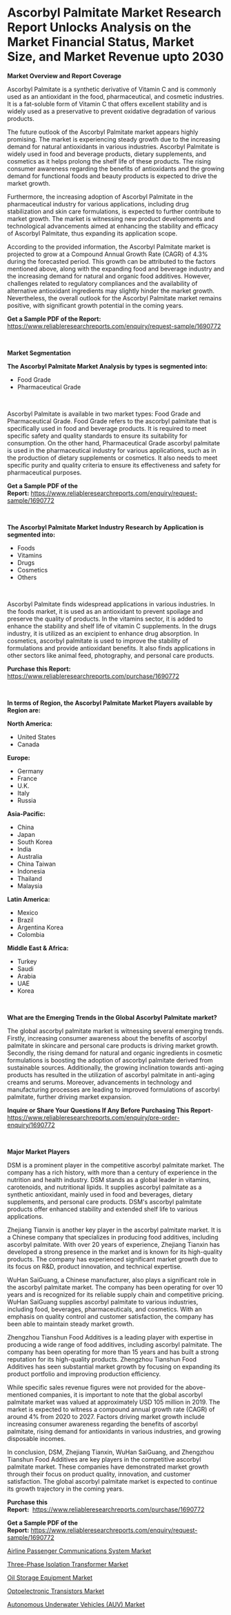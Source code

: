 <p><h1>Ascorbyl Palmitate Market Research Report Unlocks Analysis on the Market Financial Status, Market Size, and Market Revenue upto 2030</h1></p><p><strong>Market Overview and Report Coverage</strong></p>
<p><p>Ascorbyl Palmitate is a synthetic derivative of Vitamin C and is commonly used as an antioxidant in the food, pharmaceutical, and cosmetic industries. It is a fat-soluble form of Vitamin C that offers excellent stability and is widely used as a preservative to prevent oxidative degradation of various products.</p><p>The future outlook of the Ascorbyl Palmitate market appears highly promising. The market is experiencing steady growth due to the increasing demand for natural antioxidants in various industries. Ascorbyl Palmitate is widely used in food and beverage products, dietary supplements, and cosmetics as it helps prolong the shelf life of these products. The rising consumer awareness regarding the benefits of antioxidants and the growing demand for functional foods and beauty products is expected to drive the market growth.</p><p>Furthermore, the increasing adoption of Ascorbyl Palmitate in the pharmaceutical industry for various applications, including drug stabilization and skin care formulations, is expected to further contribute to market growth. The market is witnessing new product developments and technological advancements aimed at enhancing the stability and efficacy of Ascorbyl Palmitate, thus expanding its application scope.</p><p>According to the provided information, the Ascorbyl Palmitate market is projected to grow at a Compound Annual Growth Rate (CAGR) of 4.3% during the forecasted period. This growth can be attributed to the factors mentioned above, along with the expanding food and beverage industry and the increasing demand for natural and organic food additives. However, challenges related to regulatory compliances and the availability of alternative antioxidant ingredients may slightly hinder the market growth. Nevertheless, the overall outlook for the Ascorbyl Palmitate market remains positive, with significant growth potential in the coming years.</p></p>
<p><strong>Get a Sample PDF of the Report:</strong> <a href="https://www.reliableresearchreports.com/enquiry/request-sample/1690772">https://www.reliableresearchreports.com/enquiry/request-sample/1690772</a></p>
<p>&nbsp;</p>
<p><strong>Market Segmentation</strong></p>
<p><strong>The Ascorbyl Palmitate Market Analysis by types is segmented into:</strong></p>
<p><ul><li>Food Grade</li><li>Pharmaceutical Grade</li></ul></p>
<p>&nbsp;</p>
<p><p>Ascorbyl Palmitate is available in two market types: Food Grade and Pharmaceutical Grade. Food Grade refers to the ascorbyl palmitate that is specifically used in food and beverage products. It is required to meet specific safety and quality standards to ensure its suitability for consumption. On the other hand, Pharmaceutical Grade ascorbyl palmitate is used in the pharmaceutical industry for various applications, such as in the production of dietary supplements or cosmetics. It also needs to meet specific purity and quality criteria to ensure its effectiveness and safety for pharmaceutical purposes.</p></p>
<p><strong>Get a Sample PDF of the Report:</strong>&nbsp;<a href="https://www.reliableresearchreports.com/enquiry/request-sample/1690772">https://www.reliableresearchreports.com/enquiry/request-sample/1690772</a></p>
<p>&nbsp;</p>
<p><strong>The Ascorbyl Palmitate Market Industry Research by Application is segmented into:</strong></p>
<p><ul><li>Foods</li><li>Vitamins</li><li>Drugs</li><li>Cosmetics</li><li>Others</li></ul></p>
<p>&nbsp;</p>
<p><p>Ascorbyl Palmitate finds widespread applications in various industries. In the foods market, it is used as an antioxidant to prevent spoilage and preserve the quality of products. In the vitamins sector, it is added to enhance the stability and shelf life of vitamin C supplements. In the drugs industry, it is utilized as an excipient to enhance drug absorption. In cosmetics, ascorbyl palmitate is used to improve the stability of formulations and provide antioxidant benefits. It also finds applications in other sectors like animal feed, photography, and personal care products.</p></p>
<p><strong>Purchase this Report:</strong>&nbsp; <a href="https://www.reliableresearchreports.com/purchase/1690772">https://www.reliableresearchreports.com/purchase/1690772</a></p>
<p>&nbsp;</p>
<p><strong>In terms of Region, the Ascorbyl Palmitate Market Players available by Region are:</strong></p>
<p>
    <p> <strong> North America: </strong>
        <ul>
            <li>United States</li>
            <li>Canada</li>
        </ul>
        </p> 
    <p> <strong> Europe: </strong>
        <ul>
            <li>Germany</li>
            <li>France</li>
            <li>U.K.</li>
            <li>Italy</li>
            <li>Russia</li>
        </ul>
        </p> 
    <p> <strong> Asia-Pacific: </strong>
        <ul>
            <li>China</li>
            <li>Japan</li>
            <li>South Korea</li>
            <li>India</li>
            <li>Australia</li>
            <li>China Taiwan</li>
            <li>Indonesia</li>
            <li>Thailand</li>
            <li>Malaysia</li>
        </ul>
        </p> 
    <p> <strong> Latin America: </strong>
        <ul>
            <li>Mexico</li>
            <li>Brazil</li>
            <li>Argentina Korea</li>
            <li>Colombia</li>
        </ul>
        </p> 
    <p> <strong> Middle East & Africa: </strong>
        <ul>
            <li>Turkey</li>
            <li>Saudi</li>
            <li>Arabia</li>
            <li>UAE</li>
            <li>Korea</li>
        </ul>
    </p>
    </p>
<p>&nbsp;</p>
<p><strong>What are the Emerging Trends in the Global Ascorbyl Palmitate market?</strong></p>
<p><p>The global ascorbyl palmitate market is witnessing several emerging trends. Firstly, increasing consumer awareness about the benefits of ascorbyl palmitate in skincare and personal care products is driving market growth. Secondly, the rising demand for natural and organic ingredients in cosmetic formulations is boosting the adoption of ascorbyl palmitate derived from sustainable sources. Additionally, the growing inclination towards anti-aging products has resulted in the utilization of ascorbyl palmitate in anti-aging creams and serums. Moreover, advancements in technology and manufacturing processes are leading to improved formulations of ascorbyl palmitate, further driving market expansion.</p></p>
<p><strong>Inquire or Share Your Questions If Any Before Purchasing This Report</strong>- <a href="https://www.reliableresearchreports.com/enquiry/pre-order-enquiry/1690772">https://www.reliableresearchreports.com/enquiry/pre-order-enquiry/1690772</a></p>
<p>&nbsp;</p>
<p><strong>Major Market Players</strong></p>
<p><p>DSM is a prominent player in the competitive ascorbyl palmitate market. The company has a rich history, with more than a century of experience in the nutrition and health industry. DSM stands as a global leader in vitamins, carotenoids, and nutritional lipids. It supplies ascorbyl palmitate as a synthetic antioxidant, mainly used in food and beverages, dietary supplements, and personal care products. DSM's ascorbyl palmitate products offer enhanced stability and extended shelf life to various applications.</p><p>Zhejiang Tianxin is another key player in the ascorbyl palmitate market. It is a Chinese company that specializes in producing food additives, including ascorbyl palmitate. With over 20 years of experience, Zhejiang Tianxin has developed a strong presence in the market and is known for its high-quality products. The company has experienced significant market growth due to its focus on R&D, product innovation, and technical expertise.</p><p>WuHan SaiGuang, a Chinese manufacturer, also plays a significant role in the ascorbyl palmitate market. The company has been operating for over 10 years and is recognized for its reliable supply chain and competitive pricing. WuHan SaiGuang supplies ascorbyl palmitate to various industries, including food, beverages, pharmaceuticals, and cosmetics. With an emphasis on quality control and customer satisfaction, the company has been able to maintain steady market growth.</p><p>Zhengzhou Tianshun Food Additives is a leading player with expertise in producing a wide range of food additives, including ascorbyl palmitate. The company has been operating for more than 15 years and has built a strong reputation for its high-quality products. Zhengzhou Tianshun Food Additives has seen substantial market growth by focusing on expanding its product portfolio and improving production efficiency.</p><p>While specific sales revenue figures were not provided for the above-mentioned companies, it is important to note that the global ascorbyl palmitate market was valued at approximately USD 105 million in 2019. The market is expected to witness a compound annual growth rate (CAGR) of around 4% from 2020 to 2027. Factors driving market growth include increasing consumer awareness regarding the benefits of ascorbyl palmitate, rising demand for antioxidants in various industries, and growing disposable incomes.</p><p>In conclusion, DSM, Zhejiang Tianxin, WuHan SaiGuang, and Zhengzhou Tianshun Food Additives are key players in the competitive ascorbyl palmitate market. These companies have demonstrated market growth through their focus on product quality, innovation, and customer satisfaction. The global ascorbyl palmitate market is expected to continue its growth trajectory in the coming years.</p></p>
<p><strong>Purchase this Report:</strong>&nbsp;&nbsp;<a href="https://www.reliableresearchreports.com/purchase/1690772">https://www.reliableresearchreports.com/purchase/1690772</a></p>
<p></p>
<p><strong>Get a Sample PDF of the Report:</strong>&nbsp;<a href="https://www.reliableresearchreports.com/enquiry/request-sample/1690772">https://www.reliableresearchreports.com/enquiry/request-sample/1690772</a></p>
<p><p><a href="https://medium.com/@tanaysamar7412/airline-passenger-communications-system-market-the-key-to-successful-business-strategy-forecast-1e7377501fdc">Airline Passenger Communications System Market</a></p><p><a href="https://medium.com/@jackytorphy/three-phase-isolation-transformer-market-insight-market-trends-growth-forecasted-from-2023-to-24208b1e72ab">Three-Phase Isolation Transformer Market</a></p><p><a href="https://medium.com/@ashleyhills1920/oil-storage-equipment-market-size-reveals-the-best-marketing-channels-in-global-industry-f4e826d87062">Oil Storage Equipment Market</a></p><p><a href="https://medium.com/@lorimyers95/optoelectronic-transistors-market-competitive-analysis-market-trends-and-forecast-to-2030-940cd3d9e53d">Optoelectronic Transistors Market</a></p><p><a href="https://medium.com/@zitakuvalis/autonomous-underwater-vehicles-auv-market-exploring-market-share-market-trends-and-future-572ae37faa1a">Autonomous Underwater Vehicles (AUV) Market</a></p></p>